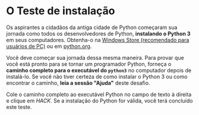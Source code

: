 # O Teste de instalação

Os aspirantes a cidadãos da antiga cidade de Python começaram sua jornada como todos os desenvolvedores de Python, __instalando o Python 3__ em seus computadores. Obtenha-o na [Windows Store (recomendado para usuários de PC)](https://www.microsoft.com/en-us/p/python-37/9nj46sx7x90p) ou em [python.org](https://www.python.org/downloads/).

Você deve começar sua jornada dessa mesma maneira. Para provar que você está pronto para se tornar um programador Python, forneça o __caminho completo para o executável do `python3`__ no computador depois de instalá-lo. Se você não tiver certeza de como instalar o Python 3 ou como encontrar o caminho, __leia a sessão "Ajuda"__ deste desafio.

Cole o caminho completo ao executável Python no campo de texto à direita e clique em *HACK*. Se a instalação do Python for válida, você terá concluído este teste.